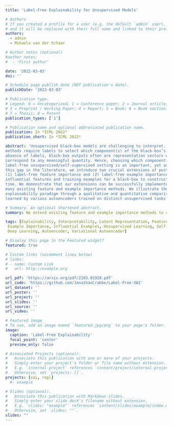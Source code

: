 ```yaml
---
title: 'Label-Free Explainability for Unsupervised Models'

# Authors
# If you created a profile for a user (e.g. the default `admin` user), write the username (folder name) here
# and it will be replaced with their full name and linked to their profile.
authors:
  - admin
  - Mihaela van der Schaar

# Author notes (optional)
#author_notes:
#  - 'First author'

date: '2022-03-03'
doi: ''

# Schedule page publish date (NOT publication's date).
publishDate: '2022-03-03'

# Publication type.
# Legend: 0 = Uncategorized; 1 = Conference paper; 2 = Journal article;
# 3 = Preprint / Working Paper; 4 = Report; 5 = Book; 6 = Book section;
# 7 = Thesis; 8 = Patent
publication_types: ['1']

# Publication name and optional abbreviated publication name.
publication: In *ICML 2022*
publication_short: In *ICML 2022*

abstract: 'Unsupervised black-box models are challenging to interpret. Indeed, most existing explainability
methods require labels to select which component(s) of the black-box’s output to interpret. In the
absence of labels, black-box outputs often are representation vectors whose components do not
correspond to any meaningful quantity. Hence, choosing which component(s) to interpret in a
label-free unsupervised/self-supervised setting is an important, yet unsolved problem. To bridge
this gap in the literature, we introduce two crucial extensions of post-hoc explanation techniques:
(1) label-free feature importance and (2) label-free example importance that respectively highlight
influential features and training examples for a black-box to construct representations at inference
time. We demonstrate that our extensions can be successfully implemented as simple wrappers around
many existing feature and example importance methods. We illustrate the utility of our label-free
explainability paradigm through a qualitative and quantitative comparison of representation spaces
learned by various autoencoders trained on distinct unsupervised tasks.'

# Summary. An optional shortened abstract.
summary: We extend existing feature and example importance methods to unsupervised learning.

tags: [Explainability, Interpretability, Latent Representation, Feature Importance,
 Example Importance, Influential Examples, Unsupervised Learning, Self-Supervised Learning,
 Deep Learning, Autoencoder, Variational Autoencoder]

# Display this page in the Featured widget?
featured: true

# Custom links (uncomment lines below)
# links:
# - name: Custom Link
#   url: http://example.org

url_pdf: 'https://arxiv.org/pdf/2203.01928.pdf'
url_code: 'https://github.com/JonathanCrabbe/Label-Free-XAI'
url_dataset: ''
url_poster: ''
url_project: ''
url_slides: ''
url_source: ''
url_video: ''

# Featured image
# To use, add an image named `featured.jpg/png` to your page's folder.
image:
  caption: 'Label-Free Explainability'
  focal_point: 'center'
  preview_only: false

# Associated Projects (optional).
#   Associate this publication with one or more of your projects.
#   Simply enter your project's folder or file name without extension.
#   E.g. `internal-project` references `content/project/internal-project/index.md`.
#   Otherwise, set `projects: []`.
projects: [xai, repl]
  #- example

# Slides (optional).
#   Associate this publication with Markdown slides.
#   Simply enter your slide deck's filename without extension.
#   E.g. `slides: "example"` references `content/slides/example/index.md`.
#   Otherwise, set `slides: ""`.
slides: ""
---
```

